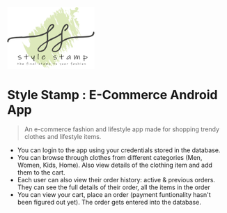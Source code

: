 

<img src="https://github.com/RohiniLawrence/StyleStamp/blob/master/app/src/main/res/drawable-xxhdpi/fulllogo.png" width="200"> 

# Style Stamp : E-Commerce Android App 
> An e-commerce fashion and lifestyle app made for shopping trendy clothes and lifestyle items.    

* You can login to the app using your credentials stored in the database. 
* You can browse through clothes from different categories (Men, Women, Kids, Home). Also view details of the clothing item and add them to the cart. 
* Each user can also view their order history: active & previous orders. They can see the full details of their order, all the items in the order  
* You can view your cart, place an order (payment funtionality hasn't been figured out yet). The order gets entered into the database.


